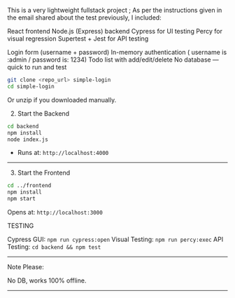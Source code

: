 
This is a very lightweight fullstack project ; As per the instructions given in the email shared about the test previously, I included:

 React frontend
 Node.js (Express) backend
 Cypress for UI testing
 Percy for visual regression
 Supertest + Jest for API testing


 Login form (username + password)
 In-memory authentication ( username is :admin / password is: 1234)
 Todo list with add/edit/delete
 No database — quick to run and test




```bash
git clone <repo_url> simple-login
cd simple-login
```
 Or unzip if you downloaded manually.



2. Start the Backend

```bash
cd backend
npm install
node index.js
```

- Runs at: `http://localhost:4000`

---

3. Start the Frontend

```bash
cd ../frontend
npm install
npm start
```

 Opens at: `http://localhost:3000`


TESTING

Cypress GUI: `npm run cypress:open`
Visual Testing: `npm run percy:exec`
API Testing: `cd backend && npm test`

---

 Note Please:

 No DB, works 100% offline.

---
